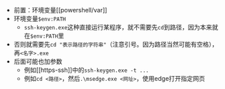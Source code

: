 - 前置：环境变量[[powershell/var]]
- 环境变量`$env:PATH`
  - `ssh-keygen.exe`这种直接运行某程序，就不需要先`cd`到路径，因为本来就在`$env:PATH`里
- 否则就需要先`cd "表示路径的字符串"`（注意引号。因为路径当然可能有空格），再`<名字>.exe`
- 后面可能也加参数
  - 例如[[https-ssh]]中的`ssh-keygen.exe -t ...`
  - 例如`cd <路径>`，然后`.\msedge.exe <网址>`，使用edge打开指定网页